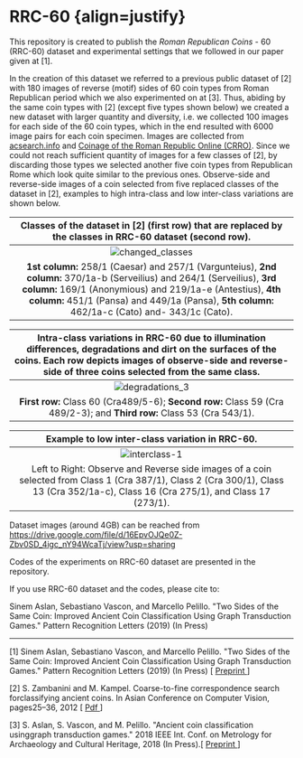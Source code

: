 # RRC-60  {align=justify}
This repository is created to publish the <i>Roman Republican Coins</i> - 60 (RRC-60) dataset and experimental settings that we followed in our paper given at [1].

In the creation of this dataset we referred to a previous public dataset of [2] with 180 images of reverse (motif) sides of 60 coin types from Roman Republican period which we also experimented on at [3]. Thus, abiding by the same coin types with [2] (except five types shown below) we created a new dataset with larger quantity and diversity, i.e. we collected 100 images for each side of the 60 coin types, which in the end resulted with 6000 image pairs for each coin specimen. Images are collected from <a href = 'https://www.acsearch.info/'>acsearch.info</a> and <a href = 'http://numismatics.org/crro/'>Coinage of the Roman Republic Online (CRRO)</a>. Since we could not reach sufficient quantity of images for a few classes of [2], by discarding those types we selected another five coin types from Republican Rome which look quite similar to the previous ones.  Observe-side and reverse-side images of a coin selected from five replaced classes of the dataset in [2], examples to high intra-class and low inter-class variations are shown below. 

| <b> Classes of the dataset in [2] (first row) that are replaced by the classes in RRC-60 dataset (second row). </b>|
|:--:| 
| ![changed_classes](https://user-images.githubusercontent.com/7011371/71901503-620f1b00-3160-11ea-866a-e431c89ee098.png)| 
| <b>1st column:</b> 258/1 (Caesar) and 257/1 (Vargunteius), <b>2nd column:</b> 370/1a-b (Serveilius) and 264/1 (Serveilius), <b>3rd column:</b> 169/1 (Anonymious) and 219/1a-e (Antestius), <b>4th column:</b> 451/1 (Pansa) and 449/1a (Pansa), <b>5th column:</b> 462/1a-c (Cato) and- 343/1c (Cato). |


|<b>Intra-class variations in RRC-60</b> due to illumination differences, degradations and dirt on the surfaces of the coins. Each row depicts images of observe-side and reverse-side of three coins selected from the same class. |
|:--:| 
|![degradations_3](https://user-images.githubusercontent.com/7011371/71903543-9b498a00-3164-11ea-8508-3d72e13cc05f.png)|
| <b>First row:</b> Class 60 (Cra489/5-6); <b>Second row:</b> Class 59 (Cra 489/2-3); and <b>Third row:</b> Class 53 (Cra 543/1).|

|Example to low inter-class variation in RRC-60. |
|:--:| 
|![interclass-1](https://user-images.githubusercontent.com/7011371/71904186-f16afd00-3165-11ea-8270-2416d344ab44.png)|
|Left to Right: Observe and Reverse side images of a coin selected from Class 1 (Cra 387/1), Class 2 (Cra 300/1), Class 13 (Cra 352/1a-c), Class 16 (Cra 275/1), and Class 17 (273/1). |


Dataset images (around 4GB) can be reached from https://drive.google.com/file/d/16EpvOJQe0Z-Zbv0SD_4igc_nY94WcaTj/view?usp=sharing

Codes of the experiments on RRC-60 dataset are presented in the repository.

If you use RRC-60 dataset and the codes, please cite to: 

Sinem Aslan, Sebastiano Vascon, and Marcello Pelillo. "Two Sides of the Same Coin: Improved Ancient Coin Classification Using Graph Transduction Games." Pattern Recognition Letters (2019) (In Press) 




------------------------------

[1] Sinem Aslan, Sebastiano Vascon, and Marcello Pelillo. "Two Sides of the Same Coin: Improved Ancient Coin Classification Using Graph Transduction Games." Pattern Recognition Letters (2019) (In Press) [ <a href="https://doi.org/10.1016/j.patrec.2019.12.007"> Preprint </a> ]

[2] S. Zambanini and M. Kampel.  Coarse-to-fine correspondence search forclassifying ancient coins. In Asian Conference on Computer Vision, pages25–36, 2012 [ <a href="https://link.springer.com/chapter/10.1007/978-3-642-37484-5_3"> Pdf </a> ]

[3] S. Aslan,  S. Vascon,  and M. Pelillo. "Ancient coin classification usinggraph transduction games." 2018 IEEE Int. Conf. on Metrology for Archaeology and Cultural Heritage, 2018 (In Press).[ <a href="https://arxiv.org/abs/1810.01091"> Preprint </a> ]

